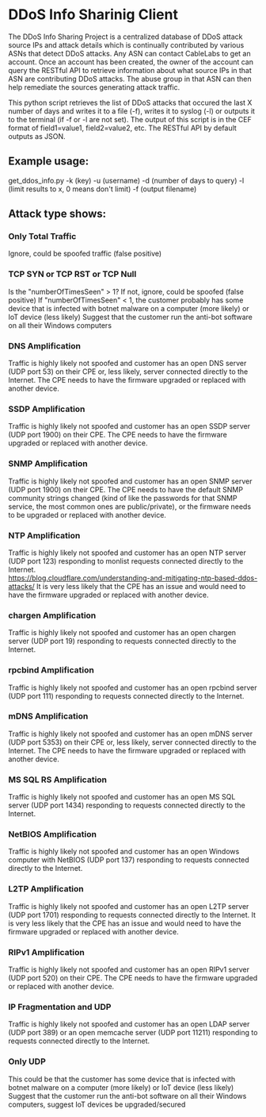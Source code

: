 # DDoS Info Sharinig Client
The DDoS Info Sharing Project is a centralized database of DDoS attack source IPs and attack details which is continually contributed by various ASNs that detect DDoS attacks.  Any ASN can contact CableLabs to get an account.  Once an account has been created, the owner of the account can query the RESTful API to retrieve information about what source IPs in that ASN are contributing DDoS attacks.  The abuse group in that ASN can then help remediate the sources generating attack traffic.

This python script retrieves the list of DDoS attacks that occured the last X number of days and writes it to a file (-f), writes it to syslog (-l) or outputs it to the terminal (if -f or -l are not set).
The output of this script is in the CEF format of field1=value1, field2=value2, etc.  The RESTful API by default outputs as JSON.

## Example usage:
get_ddos_info.py -k (key) -u (username) -d (number of days to query) -l (limit results to x, 0 means don't limit) -f (output filename)

## Attack type shows:
### Only Total Traffic
Ignore, could be spoofed traffic (false positive)
### TCP SYN or TCP RST or TCP Null
Is the "numberOfTimesSeen" > 1?
If not, ignore, could be spoofed (false positive)
If "numberOfTimesSeen" < 1, the customer probably has some device that is infected with botnet malware on a computer (more likely) or IoT device (less likely)
Suggest that the customer run the anti-bot software on all their Windows computers
### DNS Amplification
Traffic is highly likely not spoofed and customer has an open DNS server (UDP port 53) on their CPE or, less likely, server connected directly to the Internet.  The CPE needs to have the firmware upgraded or replaced with another device. 
### SSDP Amplification
Traffic is highly likely not spoofed and customer has an open SSDP server (UDP port 1900) on their CPE.  The CPE needs to have the firmware upgraded or replaced with another device.
### SNMP Amplification
Traffic is highly likely not spoofed and customer has an open SNMP server (UDP port 1900) on their CPE.  The CPE needs to have the default SNMP community strings changed (kind of like the passwords for that SNMP service, the most common ones are public/private), or the firmware needs to be upgraded or replaced with another device.
### NTP Amplification
Traffic is highly likely not spoofed and customer has an open NTP server (UDP port 123) responding to monlist requests connected directly to the Internet.  
https://blog.cloudflare.com/understanding-and-mitigating-ntp-based-ddos-attacks/
It is very less likely that the CPE has an issue and would need to have the firmware upgraded or replaced with another device.
### chargen Amplification
Traffic is highly likely not spoofed and customer has an open chargen server (UDP port 19) responding to requests connected directly to the Internet.  
### rpcbind Amplification
Traffic is highly likely not spoofed and customer has an open rpcbind server (UDP port 111) responding to requests connected directly to the Internet.  
### mDNS Amplification
Traffic is highly likely not spoofed and customer has an open mDNS server (UDP port 5353) on their CPE or, less likely, server connected directly to the Internet.  The CPE needs to have the firmware upgraded or replaced with another device. 
### MS SQL RS Amplification
Traffic is highly likely not spoofed and customer has an open MS SQL server (UDP port 1434) responding to requests connected directly to the Internet.
### NetBIOS Amplification
Traffic is highly likely not spoofed and customer has an open Windows computer with NetBIOS (UDP port 137) responding to requests connected directly to the Internet.
### L2TP Amplification
Traffic is highly likely not spoofed and customer has an open L2TP server (UDP port 1701) responding to requests connected directly to the Internet.
It is very less likely that the CPE has an issue and would need to have the firmware upgraded or replaced with another device.
### RIPv1 Amplification
Traffic is highly likely not spoofed and customer has an open RIPv1 server (UDP port 520) on their CPE.  The CPE needs to have the firmware upgraded or replaced with another device. 
### IP Fragmentation and UDP
Traffic is highly likely not spoofed and customer has an open LDAP server (UDP port 389) or an open memcache server (UDP port 11211) responding to requests connected directly to the Internet.
### Only UDP
This could be that the customer has some device that is infected with botnet malware on a computer (more likely) or IoT device (less likely)
Suggest that the customer run the anti-bot software on all their Windows computers, suggest IoT devices be upgraded/secured
